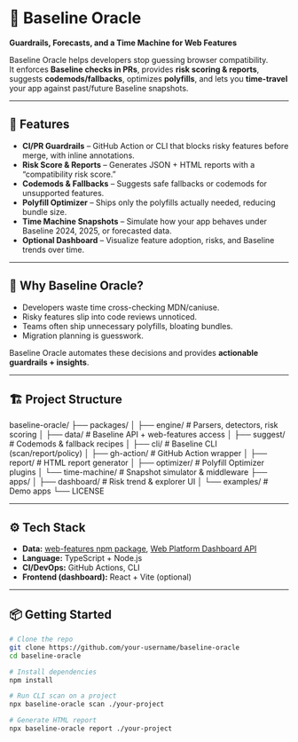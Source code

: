 # 🔮 Baseline Oracle  
**Guardrails, Forecasts, and a Time Machine for Web Features**

Baseline Oracle helps developers stop guessing browser compatibility.  
It enforces **Baseline checks in PRs**, provides **risk scoring & reports**, suggests **codemods/fallbacks**, optimizes **polyfills**, and lets you **time-travel** your app against past/future Baseline snapshots.

---

## 🚀 Features
- **CI/PR Guardrails** – GitHub Action or CLI that blocks risky features before merge, with inline annotations.  
- **Risk Score & Reports** – Generates JSON + HTML reports with a “compatibility risk score.”  
- **Codemods & Fallbacks** – Suggests safe fallbacks or codemods for unsupported features.  
- **Polyfill Optimizer** – Ships only the polyfills actually needed, reducing bundle size.  
- **Time Machine Snapshots** – Simulate how your app behaves under Baseline 2024, 2025, or forecasted data.  
- **Optional Dashboard** – Visualize feature adoption, risks, and Baseline trends over time.  

---

## 🧩 Why Baseline Oracle?
- Developers waste time cross-checking MDN/caniuse.  
- Risky features slip into code reviews unnoticed.  
- Teams often ship unnecessary polyfills, bloating bundles.  
- Migration planning is guesswork.  

Baseline Oracle automates these decisions and provides **actionable guardrails + insights**.

---

## 🏗️ Project Structure

baseline-oracle/
├── packages/
│   ├── engine/        # Parsers, detectors, risk scoring
│   ├── data/          # Baseline API + web-features access
│   ├── suggest/       # Codemods & fallback recipes
│   ├── cli/           # Baseline CLI (scan/report/policy)
│   ├── gh-action/     # GitHub Action wrapper
│   ├── report/        # HTML report generator
│   ├── optimizer/     # Polyfill Optimizer plugins
│   └── time-machine/  # Snapshot simulator & middleware
├── apps/
│   ├── dashboard/     # Risk trend & explorer UI
│   └── examples/      # Demo apps
└── LICENSE

---

## ⚙️ Tech Stack
- **Data:** [web-features npm package](https://www.npmjs.com/package/web-features), [Web Platform Dashboard API](https://webstatus.dev/)  
- **Language:** TypeScript + Node.js  
- **CI/DevOps:** GitHub Actions, CLI  
- **Frontend (dashboard):** React + Vite (optional)  

---

## 📦 Getting Started
```bash
# Clone the repo
git clone https://github.com/your-username/baseline-oracle
cd baseline-oracle

# Install dependencies
npm install

# Run CLI scan on a project
npx baseline-oracle scan ./your-project

# Generate HTML report
npx baseline-oracle report ./your-project

